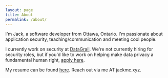 ```yaml
---
layout: page
title: About
permalink: /about/
---
```


I'm Jack, a software developer from Ottawa, Ontario. I'm passionate
about application security, teaching/communication and meeting cool
people.

I currently work on security at [DataGrail](https://www.datagrail.io). We're 
not currently hiring for security roles, but if you'd like to work on helping
make data privacy a fundamental human right, [apply here](https://www.datagrail.io/careers/). 

My resume can be found [here](/files/Resume_Pages.pdf). Reach out via
me AT jackmc.xyz.
